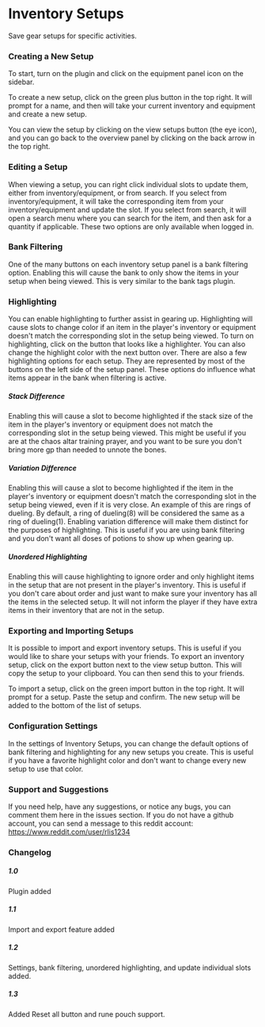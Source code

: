 # Inventory Setups
Save gear setups for specific activities.

### Creating a New Setup

To start, turn on the plugin and click on the equipment panel icon on the sidebar.

To create a new setup, click on the green plus button in the top right. It will prompt for a name, and then will take your current inventory and equipment and create a new setup.

You can view the setup by clicking on the view setups button (the eye icon), and you can go back to the overview panel by clicking on the back arrow in the top right.

### Editing a Setup

When viewing a setup, you can right click individual slots to update them, either from inventory/equipment, or from search. If you select from inventory/equipment, it will take the corresponding item from your inventory/equipment and update the slot. If you select from search, it will open a search menu where you can search for the item, and then ask for a quantity if applicable. These two options are only available when logged in.

### Bank Filtering

One of the many buttons on each inventory setup panel is a bank filtering option. Enabling this will cause the bank to only show the items in your setup when being viewed. This is very similar to the bank tags plugin.

### Highlighting

You can enable highlighting to further assist in gearing up. Highlighting will cause slots to change color if an item in the player's inventory or equipment doesn't match the corresponding slot in the setup being viewed. To turn on highlighting, click on the button that looks like a highlighter. You can also change the highlight color with the next button over. There are also a few highlighting options for each setup. They are represented by most of the buttons on the left side of the setup panel. These options do influence what items appear in the bank when filtering is active.

##### Stack Difference

Enabling this will cause a slot to become highlighted if the stack size of the item in the player's inventory or equipment does not match the corresponding slot in the setup being viewed. This might be useful if you are at the chaos altar training prayer, and you want to be sure you don't bring more gp than needed to unnote the bones.

##### Variation Difference

Enabling this will cause a slot to become highlighted if the item in the player's inventory or equipment doesn't match the corresponding slot in the setup being viewed, even if it is very close. An example of this are rings of dueling. By default, a ring of dueling(8) will be considered the same as a ring of dueling(1). Enabling variation difference will make them distinct for the purposes of highlighting. This is useful if you are using bank filtering and you don't want all doses of potions to show up when gearing up.

##### Unordered Highlighting

Enabling this will cause highlighting to ignore order and only highlight items in the setup that are not present in the player's inventory. This is useful if you don't care about order and just want to make sure your inventory has all the items in the selected setup. It will not inform the player if they have extra items in their inventory that are not in the setup.

### Exporting and Importing Setups

It is possible to import and export inventory setups. This is useful if you would like to share your setups with your friends. To export an inventory setup, click on the export button next to the view setup button. This will copy the setup to your clipboard. You can then send this to your friends.

To import a setup, click on the green import button in the top right. It will prompt for a setup. Paste the setup and confirm. The new setup will be added to the bottom of the list of setups.

### Configuration Settings

In the settings of Inventory Setups, you can change the default options of bank filtering and highlighting for any new setups you create. This is useful if you have a favorite highlight color and don't want to change every new setup to use that color.

### Support and Suggestions

If you need help, have any suggestions, or notice any bugs, you can comment them here in the issues section. If you do not have a github account, you can send a message to this reddit account: https://www.reddit.com/user/rlis1234

### Changelog

##### 1.0
Plugin added

##### 1.1
Import and export feature added

##### 1.2
Settings, bank filtering, unordered highlighting, and update individual slots added.

##### 1.3
Added Reset all button and rune pouch support.